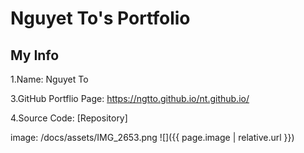 # Nguyet To's Portfolio
## My Info
1.Name: Nguyet To

3.GitHub Portflio Page: https://ngtto.github.io/nt.github.io/

4.Source Code: [Repository]

image: /docs/assets/IMG_2653.png
![]({{ page.image | relative.url }})


